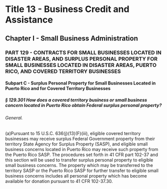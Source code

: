 
# Title 13 - Business Credit and Assistance
## Chapter I - Small Business Administration
### PART 129 - CONTRACTS FOR SMALL BUSINESSES LOCATED IN DISASTER AREAS, AND SURPLUS PERSONAL PROPERTY FOR SMALL BUSINESSES LOCATED IN DISASTER AREAS, PUERTO RICO, AND COVERED TERRITORY BUSINESSES
#### Subpart C - Surplus Personal Property for Small Businesses Located in Puerto Rico and for Covered Territory Businesses
##### § 129.301 How does a covered territory business or small business concern located in Puerto Rico obtain Federal surplus personal property?
###### General.

(a)Pursuant to 15 U.S.C. 636(j)(13)(F)(iii), eligible covered territory businesses may receive surplus Federal Government property from their territory State Agency for Surplus Property (SASP), and eligible small business concerns located in Puerto Rico may receive such property from the Puerto Rico SASP. The procedures set forth in 41 CFR part 102-37 and this section will be used to transfer surplus personal property to eligible small business concerns. The property which may be transferred to the territory SASP or the Puerto Rico SASP for further transfer to eligible small business concerns includes all personal property which has become available for donation pursuant to 41 CFR 102-37.30.
